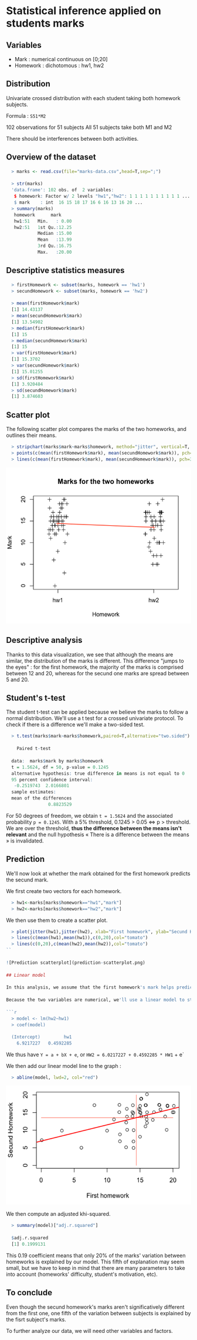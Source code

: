 # Statistical inference applied on students marks

## Variables

- Mark : numerical continuous on [0;20]
- Homework : dichotomous : hw1, hw2

## Distribution

Univariate crossed distribution with each student taking both homework subjects.

Formula : `S51*M2`

102 observations for 51 subjects
All 51 subjects take both M1 and M2

There should be interferences between both activities.

## Overview of the dataset

```r
  > marks <- read.csv(file="marks-data.csv",head=T,sep=";")

  > str(marks)
  'data.frame': 102 obs. of  2 variables:
   $ homework: Factor w/ 2 levels "hw1","hw2": 1 1 1 1 1 1 1 1 1 1 ...
   $ mark    : int  16 15 18 17 16 6 16 13 16 20 ...
  > summary(marks)
   homework      mark      
   hw1:51   Min.   : 0.00  
   hw2:51   1st Qu.:12.25  
            Median :15.00  
            Mean   :13.99  
            3rd Qu.:16.75  
            Max.   :20.00  
```

## Descriptive statistics measures

```r
  > firstHomework <- subset(marks, homework == 'hw1')
  > secundHomework <- subset(marks, homework == 'hw2')

  > mean(firstHomework$mark)
  [1] 14.43137
  > mean(secundHomework$mark)
  [1] 13.54902
  > median(firstHomework$mark)
  [1] 15
  > median(secundHomework$mark)
  [1] 15
  > var(firstHomework$mark)
  [1] 15.3702
  > var(secundHomework$mark)
  [1] 15.01255
  > sd(firstHomework$mark)
  [1] 3.920484
  > sd(secundHomework$mark)
  [1] 3.874603
```

## Scatter plot

The following scatter plot compares the marks of the two homeworks, and outlines their means.

```r
  > stripchart(marks$mark~marks$homework, method="jitter", vertical=T, xlab="Homework", ylab="Mark", main="Marks for the two homeworks", pch=3)
  > points(c(mean(firstHomework$mark), mean(secundHomework$mark)), pch=3, col="tomato")
  > lines(c(mean(firstHomework$mark), mean(secundHomework$mark)), pch=3, col="tomato", lwd=2)
```

![Marks scatterplot](marks-scatterplot.png)

## Descriptive analysis

Thanks to this data visualization, we see that although the means are similar, the distribution of the marks is different. This difference "jumps to the eyes" : for the first homework, the majority of the marks is comprised between 12 and 20, whereas for the secund one marks are spread between 5 and 20.

## Student's t-test

The student t-test can be applied because we believe the marks to follow a normal distribution. We'll use a t test for a crossed univariate protocol. To check if there is a difference we'll make a two-sided test.

```r
  > t.test(marks$mark~marks$homework,paired=T,alternative="two.sided")

    Paired t-test

  data:  marks$mark by marks$homework 
  t = 1.5624, df = 50, p-value = 0.1245
  alternative hypothesis: true difference in means is not equal to 0 
  95 percent confidence interval:
   -0.2519743  2.0166801 
  sample estimates:
  mean of the differences 
                0.8823529 
```

For 50 degrees of freedom, we obtain `t = 1.5624` and the associated probability `p = 0.1245`. With a 5% threshold, 0.1245 > 0.05 ⇔ p > threshold. We are over the threshold, __thus the difference between the means isn't relevant__ and the null hypothesis « There is a difference between the means » is invalidated.

## Prediction

We'll now look at whether the mark obtained for the first homework predicts the secund mark.

We first create two vectors for each homework.

```r
  > hw1<-marks[marks$homework=="hw1","mark"]
  > hw2<-marks[marks$homework=="hw2","mark"]
```

We then use them to create a scatter plot.

```r
  > plot(jitter(hw1),jitter(hw2), xlab="First homework", ylab="Secund Homework", ylim=c(0,20))
  > lines(c(mean(hw1),mean(hw1)),c(0,20),col="tomato")
  > lines(c(0,20),c(mean(hw2),mean(hw2)),col="tomato")
``

![Prediction scatterplot](prediction-scatterplot.png)

## Linear model

In this analysis, we assume that the first homework's mark helps predicting the secund's. We imply that the first homework was due before the secund one and that this preliminary work has had an impact on the marks.

Because the two variables are numerical, we'll use a linear model to study their relationship.

```r
  > model <- lm(hw2~hw1)
  > coef(model)

  (Intercept)         hw1 
    6.9217227   0.4592285 
```

We thus have `Y = a + bX + e`, or `HW2 = 6.0217227 + 0.4592285 * HW1` + e`

We then add our linear model line to the graph :

```r
  > abline(model, lwd=2, col="red")
```

![Linear model scatterplot](linearmodel-line.png)

We then compute an adjusted khi-squared.

```r
  > summary(model)["adj.r.squared"]

  $adj.r.squared
  [1] 0.1999131
```

This 0.19 coefficient means that only 20% of the marks' variation between homeworks is explained by our model. This fifth of explanation may seem small, but we have to keep in mind that there are many parameters to take into account (homeworks' difficulty, student's motivation, etc).

## To conclude

Even though the secund homework's marks aren't significatively different from the first one, one fifth of the variation between subjects is explained by the fisrt subject's marks.

To further analyze our data, we will need other variables and factors.
